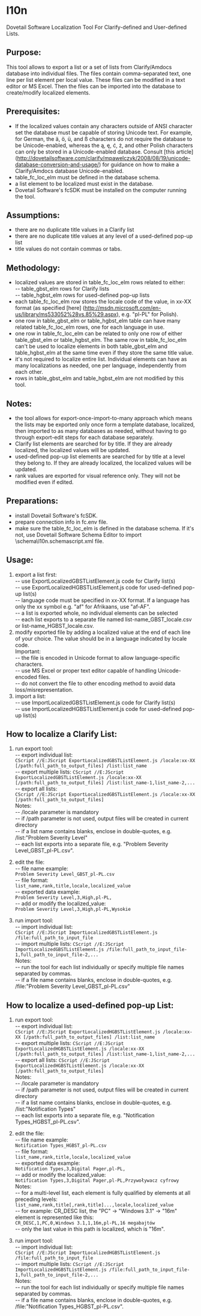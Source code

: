 l10n
====

Dovetail Software Localization Tool For Clarify-defined and User-defined Lists.


## Purpose:

This tool allows to export a list or a set of lists from Clarify/Amdocs database into individual files.
The files contain comma-separated text, one line per list element per local value.
These files can be modified in a text editor or MS Excel.
Then the files can be imported into the database to create/modify localized elements.

## Prerequisites:

- If the localized values contain any characters outside of ANSI character set the database must be capable of storing Unicode text. For example, for German, the ä, ö, ü, and ß characters do not require the database to be Unicode-enabled, whereas the ą, ę, ć, ż, and other Polish characters can only be stored in a Unicode-enabled database. Consult [this article] (http://dovetailsoftware.com/clarify/mpawelczyk/2008/08/19/unicode-database-conversion-and-usage/) for guidance on how to make a Clarify/Amdocs database Unicode-enabled.
- table_fc_loc_elm must be defined in the database schema.
- a list element to be localized must exist in the database.
- Dovetail Software's fcSDK must be installed on the computer running the tool.

## Assumptions:

- there are no duplicate title values in a Clarify list
- there are no duplicate title values at any level of a used-defined pop-up list
- title values do not contain commas or tabs.

## Methodology:

- localized values are stored in table_fc_loc_elm rows related to either:<br/>
-- table_gbst_elm rows for Clarify lists<br/>
-- table_hgbst_elm rows for used-defined pop-up lists
- each table_fc_loc_elm row stores the locale code of the value, in xx-XX format (as specified [here] (http://msdn.microsoft.com/en-us/library/ms533052%28vs.85%29.aspx), e.g. "pl-PL" for Polish).
- one row in table_gbst_elm or table_hgbst_elm table can have many related table_fc_loc_elm rows, one for each language in use.
- one row in table_fc_loc_elm can be related to only one row of either table_gbst_elm or table_hgbst_elm. The same row in table_fc_loc_elm can't be used to localize elements in both table_gbst_elm and table_hgbst_elm at the same time even if they store the same title value.
- it's not required to localize entire list. Individual elements can have as many localizations as needed, one per language, independently from each other.
- rows in table_gbst_elm and table_hgbst_elm are not modified by this tool.

## Notes:

- the tool allows for export-once-import-to-many approach which means the lists may be exported only once form a template database, localized, then imported to as many databases as needed, without having to go through export-edit steps for each database separately.
- Clarify list elements are searched for by title. If they are already localized, the localized values will be updated.
- used-defined pop-up list elements are searched for by title at a level they belong to. If they are already localized, the localized values will be updated.
- rank values are exported for visual reference only. They will not be modified even if edited.

## Preparations:

- install Dovetail Software's fcSDK.
- prepare connection info in fc.env file.
- make sure the table_fc_loc_elm is defined in the database schema. If it's not, use Dovetail Software Schema Editor to import \schema\l10n.schemascript.xml file.

## Usage:

1. export a list first:<br/>
-- use ExportLocalizedGBSTListElement.js code for Clarify list(s)<br/>
-- use ExportLocalizedHGBSTListElement.js code for used-defined pop-up list(s)<br/>
-- language code must be specified in xx-XX format. If a language has only the xx symbol e.g. "af" for Afrikaans, use "af-AF".<br/>
-- a list is exported whole, no individual elements can be selected<br/>
-- each list exports to a separate file named list-name_GBST_locale.csv or list-name_HGBST_locale.csv.
2. modify exported file by adding a localized value at the end of each line of your choice. The value should be in a language indicated by locale code.<br/>
Important: <br/>
-- the file is encoded in Unicode format to allow language-specific characters.<br/>
-- use MS Excel or proper text editor capable of handling Unicode-encoded files.<br/>
-- do not convert the file to other encoding method to avoid data loss/misrepresentation.
3. import a list:<br/>
-- use ImportLocalizedGBSTListElement.js code for Clarify list(s)<br/>
-- use ImportLocalizedHGBSTListElement.js code for used-defined pop-up list(s)

## How to localize a Clarify List:

1. run export tool:<br/>
-- export individual list:<br/>
```CScript //E:JScript ExportLocalizedGBSTListElement.js /locale:xx-XX [/path:full_path_to_output_files] /list:list_name```<br/>
-- export multiple lists:
```CScript //E:JScript ExportLocalizedGBSTListElement.js /locale:xx-XX [/path:full_path_to_output_files] /list:list_name-1,list_name-2,...```<br/>
-- export all lists:<br/>
```CScript //E:JScript ExportLocalizedGBSTListElement.js /locale:xx-XX [/path:full_path_to_output_files]```<br/>
Notes:<br/>
-- /locale parameter is mandatory<br/>
-- if /path parameter is not used, output files will be created in current directory<br/>
-- if a list name contains blanks, enclose in double-quotes, e.g. /list:"Problem Severity Level"<br/>
-- each list exports into a separate file, e.g. "Problem Severity Level_GBST_pl-PL.csv".

2. edit the file:<br/>
-- file name example:<br/>
```Problem Severity Level_GBST_pl-PL.csv```<br/>
-- file format: <br/>
```list_name,rank,title,locale,localized_value ```<br/>
-- exported data example: <br/>
```Problem Severity Level,3,High,pl-PL,``` <br/>
-- add or modify the localized_value: <br/>
```Problem Severity Level,3,High,pl-PL,Wysokie```

3. run import tool:<br/>
-- import individual list:<br/>
```CScript //E:JScript ImportLocalizedGBSTListElement.js /file:full_path_to_input_file```<br/>
-- import multiple lists:
```CScript //E:JScript ImportLocalizedGBSTListElement.js /file:full_path_to_input_file-1,full_path_to_input_file-2,...```<br/>
Notes:<br/>
-- run the tool for each list individually or specify multiple file names separated by commas.<br/>
-- if a file name contains blanks, enclose in double-quotes, e.g. /file:"Problem Severity Level_GBST_pl-PL.csv"

## How to localize a used-defined pop-up List:

1. run export tool:<br/>
-- export individual list:<br/>
```CScript //E:JScript ExportLocalizedHGBSTListElement.js /locale:xx-XX [/path:full_path_to_output_files] /list:list_name```<br/>
-- export multiple lists:
```CScript //E:JScript ExportLocalizedHGBSTListElement.js /locale:xx-XX [/path:full_path_to_output_files] /list:list_name-1,list_name-2,...```<br/>
-- export all lists:
```CScript //E:JScript ExportLocalizedHGBSTListElement.js /locale:xx-XX [/path:full_path_to_output_files]```<br/>
Notes:<br/>
-- /locale parameter is mandatory<br/>
-- if /path parameter is not used, output files will be created in current directory<br/>
-- if a list name contains blanks, enclose in double-quotes, e.g. /list:"Notification Types"<br/>
-- each list exports into a separate file, e.g. "Notification Types_HGBST_pl-PL.csv".

2. edit the file:<br/>
-- file name example:<br/>
```Notification Types_HGBST_pl-PL.csv```<br/>
-- file format: <br/>
```list_name,rank,title,locale,localized_value ``` <br/>
-- exported data example: <br/>
```Notification Types,3,Digital Pager,pl-PL,``` <br/>
-- add or modify the localized_value: <br/>
```Notification Types,3,Digital Pager,pl-PL,Przywoływacz cyfrowy```<br/>
Notes:<br/>
-- for a multi-level list, each element is fully qualified by elements at all preceding levels: <br/>
```list_name,rank,title[,rank,title]...,locale,localized_value ``` <br/>
-- for example: CR_DESC list, the "PC" -> "Windows 3.1" -> "16m" element is represented like this: <br/>
```CR_DESC,1,PC,0,Windows 3.1,1,16m,pl-PL,16 megabajtów ``` <br/>
-- only the last value in this path is localized, which is "16m".

3. run import tool:<br/>
-- import individual list:<br/>
```CScript //E:JScript ImportLocalizedHGBSTListElement.js /file:full_path_to_input_file```<br/>
-- import multiple lists:
```CScript //E:JScript ImportLocalizedHGBSTListElement.js /file:full_path_to_input_file-1,full_path_to_input_file-2,...```<br/>
Notes:<br/>
-- run the tool for each list individually or specify multiple file names separated by commas.<br/>
-- if a file name contains blanks, enclose in double-quotes, e.g. /file:"Notification Types_HGBST_pl-PL.csv".

